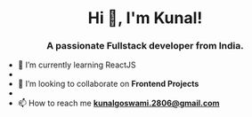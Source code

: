 
<h1 align="center"> Hi 👋, I'm Kunal! </h1>

<h3 align="center">A passionate Fullstack developer from India.</h3>


- 🌱 I’m currently learning ReactJS
- 
- 👯 I’m looking to collaborate on **Frontend Projects**
- 
- 📫 How to reach me **kunalgoswami.2806@gmail.com**

